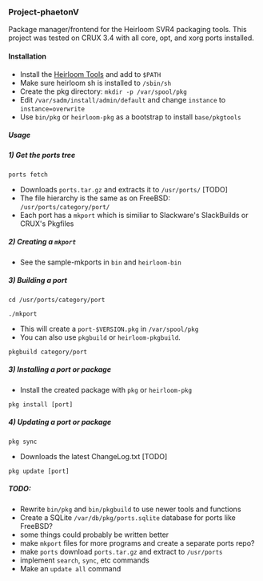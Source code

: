 ### Project-phaetonV
Package manager/frontend for the Heirloom SVR4 packaging tools.
This project was tested on CRUX 3.4 with all core, opt, and xorg ports installed.

#### Installation
* Install the [Heirloom Tools](http://heirloom.sourceforge.net/) and add to `$PATH`
* Make sure heirloom sh is installed to `/sbin/sh`
* Create the pkg directory: `mkdir -p /var/spool/pkg`
* Edit `/var/sadm/install/admin/default` and change `instance` to `instance=overwrite`
* Use `bin/pkg` or `heirloom-pkg` as a bootstrap to install `base/pkgtools`

##### Usage
##### 1) Get the ports tree 

`ports fetch`

* Downloads `ports.tar.gz` and extracts it to `/usr/ports/` [TODO]
* The file hierarchy is the same as on FreeBSD: `/usr/ports/category/port/`
* Each port has a `mkport` which is similiar to Slackware's SlackBuilds or CRUX's Pkgfiles

##### 2) Creating a `mkport`
* See the sample-mkports in `bin` and `heirloom-bin`

##### 3) Building a port

`cd /usr/ports/category/port`

`./mkport`

* This will create a `port-$VERSION.pkg` in `/var/spool/pkg`
* You can also use `pkgbuild` or `heirloom-pkgbuild`. 

`pkgbuild category/port`

##### 3) Installing a port or package
* Install the created package with `pkg` or `heirloom-pkg` 

`pkg install [port]`

##### 4) Updating a port or package
`pkg sync`

* Downloads the latest ChangeLog.txt [TODO]

`pkg update [port]`


##### TODO:
* Rewrite `bin/pkg` and `bin/pkgbuild` to use newer tools and functions
* Create a SQLite `/var/db/pkg/ports.sqlite` database for ports like FreeBSD? 
* some things could probably be written better
* make `mkport` files for more programs and  create a separate ports repo?
* make `ports` download `ports.tar.gz` and extract to `/usr/ports`
* implement `search`, `sync`, etc commands
* Make an `update all` command


   

